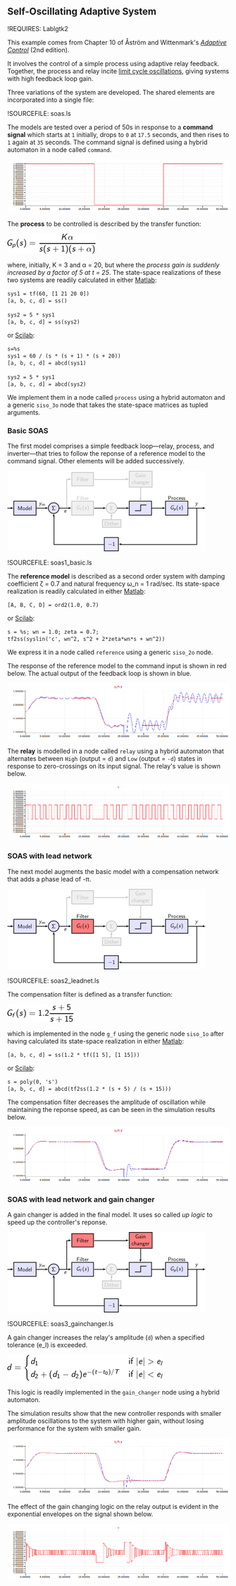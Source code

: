 ## Self-Oscillating Adaptive System ##

!REQUIRES: Lablgtk2

This example comes from Chapter 10 of Åström and Wittenmark's
[_Adaptive Control_](http://store.doverpublications.com/0486462781.html)
(2nd edition).

It involves the control of a simple process using adaptive relay feedback.
Together, the process and relay incite [limit cycle
oscillations](http://ocw.mit.edu/courses/mathematics/18-03-differential-equations-spring-2010/video-lectures/lecture-32-limit-cycles/),
giving systems with high feedback loop gain.

Three variations of the system are developed.
The shared elements are incorporated into a single file:

!SOURCEFILE: soas.ls

The models are tested over a period of 50s in response to a **command
signal** which starts at `1` initially, drops to `0` at `17.5` seconds, and
then rises to `1` again at `35` seconds.
The command signal is defined using a hybrid automaton in a node called
`command`.

![Command input](img/soas-command.png "Command input")

The **process** to be controlled is described by the transfer function:

![Process transfer function](img/soas-process.png "Process transfer function")

where, initially, K = 3 and α = 20, but where the _process gain is suddenly
increased by a factor of 5 at t = 25_.
The state-space realizations of these two systems are readily calculated in
either [Matlab](http://www.mathworks.com/products/matlab/):

<pre><code>sys1 = tf(60, [1 21 20 0])
[a, b, c, d] = ss()

sys2 = 5 * sys1
[a, b, c, d] = ss(sys2)
</code></pre>

or [Scilab](https://www.scilab.org/):

<pre><code>s=%s
sys1 = 60 / (s * (s + 1) * (s + 20))
[a, b, c, d] = abcd(sys1)

sys2 = 5 * sys1
[a, b, c, d] = abcd(sys2)
</code></pre>

We implement them in a node called `process` using a hybrid automaton and a
generic `siso_3o` node that takes the state-space matrices as tupled
arguments.

### Basic SOAS ###

The first model comprises a simple feedback loop—relay, process, and
inverter—that tries to follow the reponse of a reference model to the
command signal.
Other elements will be added successively.

![Basic SOAS: model](img/soas-model1.png "Basic SOAS: model")

!SOURCEFILE: soas1_basic.ls

The **reference model** is described as a second order system with damping
coefficient ζ = 0.7 and natural frequency ω_n = 1 rad/sec.
Its state-space realization is readily calculated in either
[Matlab](http://www.mathworks.com/products/matlab/):

<pre><code>[A, B, C, D] = ord2(1.0, 0.7)</code></pre>

or [Scilab](https://www.scilab.org/):

<pre><code>s = %s; wn = 1.0; zeta = 0.7;
tf2ss(syslin('c', wn^2, s^2 + 2*zeta*wn*s + wn^2))</code></pre>

We express it in a node called `reference` using a generic `siso_2o` node.

The response of the reference model to the command input is shown in red
below.
The actual output of the feedback loop is shown in blue.

![Basic SOAS: output](img/soas-output1.png "Basic SOAS: output")

The **relay** is modelled in a node called `relay` using a hybrid
automaton that alternates between `High` (output = `d`) and `Low` (output =
`-d`) states in response to zero-crossings on its input signal.
The relay's value is shown below.

![Basic SOAS: relay](img/soas-relay1.png "Basic SOAS: relay")

### SOAS with lead network ###

The next model augments the basic model with a compensation network that
adds a phase lead of -π.

![SOAS with lead network](img/soas-model2.png "SOAS with lead network")

!SOURCEFILE: soas2_leadnet.ls

The compensation filter is defined as a transfer function:

![G_f(s) = 1.2(s + 5)/(s + 15)](img/soas-filter.png "Filter")

which is implemented in the node `g_f` using the generic node `siso_1o`
after having calculated its state-space realization in either
[Matlab](http://www.mathworks.com/products/matlab/):
<pre><code>[a, b, c, d] = ss(1.2 * tf([1 5], [1 15]))</code></pre>

or [Scilab](https://www.scilab.org/):

<pre><code>s = poly(0, 's')
[a, b, c, d] = abcd(tf2ss(1.2 * (s + 5) / (s + 15)))</code></pre>

The compensation filter decreases the amplitude of oscillation while
maintaining the reponse speed, as can be seen in the simulation results
below.

![SOAS with lead network: output](img/soas-output2.png "SOAS with lead network: output")

### SOAS with lead network and gain changer ###

A gain changer is added in the final model.
It uses so called _up logic_ to speed up the controller's reponse.

![SOAS with lead network and gain changer: model](img/soas-model3.png "SOAS with lead network and gain changer: model")

!SOURCEFILE: soas3_gainchanger.ls

A gain changer increases the relay's amplitude (`d`) when a specified
tolerance (e_l) is exceeded.

![d = if |e| > e_l then d_1 else d_2 + (d_1 - d_2)e^(-(t - t_0)/T)](img/soas-gainchanger.png "Gain changer")

This logic is readily implemented in the `gain_changer` node using a hybrid
automaton.

The simulation results show that the new controller responds with smaller
amplitude oscillations to the system with higher gain, without losing
performance for the system with smaller gain.

![SOAS with lead network and gain changer: output](img/soas-output3.png "SOAS with lead network and gain changer: output")

The effect of the gain changing logic on the relay output is evident in the
exponential envelopes on the signal shown below.

![SOAS with lead network and gain changer: relay](img/soas-relay3.png "SOAS with lead network and gain changer: relay")

